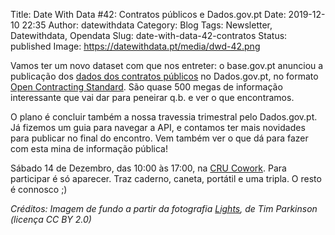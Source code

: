 Title: Date With Data #42: Contratos públicos e Dados.gov.pt
Date: 2019-12-10 22:35
Author: datewithdata
Category: Blog
Tags: Newsletter, Datewithdata, Opendata
Slug: date-with-data-42-contratos
Status: published
Image: https://datewithdata.pt/media/dwd-42.png

Vamos ter um novo dataset com que nos entreter: o base.gov.pt anunciou a publicação dos [dados dos contratos públicos](http://www.base.gov.pt/Base/pt/popup?A=433) no Dados.gov.pt, no formato [Open Contracting Standard](https://standard.open-contracting.org/latest/en/). São quase 500 megas de informação interessante que vai dar para peneirar q.b. e ver o que encontramos.

O plano é concluir também a nossa travessia trimestral pelo Dados.gov.pt. Já fizemos um guia para navegar a API, e contamos ter mais novidades para publicar no final do encontro. Vem também ver o que dá para fazer com esta mina de informação pública!

Sábado 14 de Dezembro, das 10:00 às 17:00, na [CRU Cowork](https://cru-cowork.com/). Para participar é só aparecer. Traz caderno, caneta, portátil e uma tripla. O resto é connosco ;)

_Créditos: Imagem de fundo a partir da fotografia [Lights](https://www.flickr.com/photos/timparkinson/3125954608/), de Tim Parkinson (licença CC BY 2.0)_
